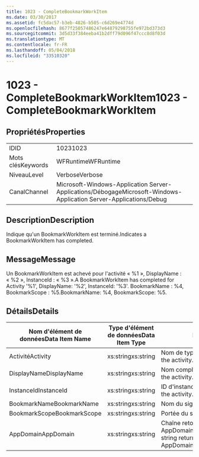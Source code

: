 ```yaml
---
title: 1023 - CompleteBookmarkWorkItem
ms.date: 03/30/2017
ms.assetid: fc5dac57-b3eb-4826-b505-c6d269e4774d
ms.openlocfilehash: 8677f25057486247e64879298755fe972bd373d3
ms.sourcegitcommit: 3d5d33f384eeba41b2dff79d096f47ccc8d8f03d
ms.translationtype: MT
ms.contentlocale: fr-FR
ms.lasthandoff: 05/04/2018
ms.locfileid: "33510320"
---
```

# <a name="1023---completebookmarkworkitem"></a><span data-ttu-id="71e8d-102">1023 - CompleteBookmarkWorkItem</span><span class="sxs-lookup"><span data-stu-id="71e8d-102">1023 - CompleteBookmarkWorkItem</span></span>
## <a name="properties"></a><span data-ttu-id="71e8d-103">Propriétés</span><span class="sxs-lookup"><span data-stu-id="71e8d-103">Properties</span></span>  
  
|||  
|-|-|  
|<span data-ttu-id="71e8d-104">ID</span><span class="sxs-lookup"><span data-stu-id="71e8d-104">ID</span></span>|<span data-ttu-id="71e8d-105">1023</span><span class="sxs-lookup"><span data-stu-id="71e8d-105">1023</span></span>|  
|<span data-ttu-id="71e8d-106">Mots clés</span><span class="sxs-lookup"><span data-stu-id="71e8d-106">Keywords</span></span>|<span data-ttu-id="71e8d-107">WFRuntime</span><span class="sxs-lookup"><span data-stu-id="71e8d-107">WFRuntime</span></span>|  
|<span data-ttu-id="71e8d-108">Niveau</span><span class="sxs-lookup"><span data-stu-id="71e8d-108">Level</span></span>|<span data-ttu-id="71e8d-109">Verbose</span><span class="sxs-lookup"><span data-stu-id="71e8d-109">Verbose</span></span>|  
|<span data-ttu-id="71e8d-110">Canal</span><span class="sxs-lookup"><span data-stu-id="71e8d-110">Channel</span></span>|<span data-ttu-id="71e8d-111">Microsoft-Windows-Application Server-Applications/Débogage</span><span class="sxs-lookup"><span data-stu-id="71e8d-111">Microsoft-Windows-Application Server-Applications/Debug</span></span>|  
  
## <a name="description"></a><span data-ttu-id="71e8d-112">Description</span><span class="sxs-lookup"><span data-stu-id="71e8d-112">Description</span></span>  
 <span data-ttu-id="71e8d-113">Indique qu'un BookmarkWorkItem est terminé.</span><span class="sxs-lookup"><span data-stu-id="71e8d-113">Indicates a BookmarkWorkItem has completed.</span></span>  
  
## <a name="message"></a><span data-ttu-id="71e8d-114">Message</span><span class="sxs-lookup"><span data-stu-id="71e8d-114">Message</span></span>  
 <span data-ttu-id="71e8d-115">Un BookmarkWorkItem est achevé pour l'activité « %1 », DisplayName : « %2 », InstanceId : « %3 ».</span><span class="sxs-lookup"><span data-stu-id="71e8d-115">A BookmarkWorkItem has completed for Activity '%1', DisplayName: '%2', InstanceId: '%3'.</span></span> <span data-ttu-id="71e8d-116">BookmarkName : %4, BookmarkScope : %5.</span><span class="sxs-lookup"><span data-stu-id="71e8d-116">BookmarkName: %4, BookmarkScope: %5.</span></span>  
  
## <a name="details"></a><span data-ttu-id="71e8d-117">Détails</span><span class="sxs-lookup"><span data-stu-id="71e8d-117">Details</span></span>  
  
|<span data-ttu-id="71e8d-118">Nom d'élément de données</span><span class="sxs-lookup"><span data-stu-id="71e8d-118">Data Item Name</span></span>|<span data-ttu-id="71e8d-119">Type d'élément de données</span><span class="sxs-lookup"><span data-stu-id="71e8d-119">Data Item Type</span></span>|<span data-ttu-id="71e8d-120">Description</span><span class="sxs-lookup"><span data-stu-id="71e8d-120">Description</span></span>|  
|--------------------|--------------------|-----------------|  
|<span data-ttu-id="71e8d-121">Activité</span><span class="sxs-lookup"><span data-stu-id="71e8d-121">Activity</span></span>|<span data-ttu-id="71e8d-122">xs:string</span><span class="sxs-lookup"><span data-stu-id="71e8d-122">xs:string</span></span>|<span data-ttu-id="71e8d-123">Nom de type de l'activité.</span><span class="sxs-lookup"><span data-stu-id="71e8d-123">The type name of the activity.</span></span>|  
|<span data-ttu-id="71e8d-124">DisplayName</span><span class="sxs-lookup"><span data-stu-id="71e8d-124">DisplayName</span></span>|<span data-ttu-id="71e8d-125">xs:string</span><span class="sxs-lookup"><span data-stu-id="71e8d-125">xs:string</span></span>|<span data-ttu-id="71e8d-126">Nom complet de l'activité.</span><span class="sxs-lookup"><span data-stu-id="71e8d-126">The display name of the activity.</span></span>|  
|<span data-ttu-id="71e8d-127">InstanceId</span><span class="sxs-lookup"><span data-stu-id="71e8d-127">InstanceId</span></span>|<span data-ttu-id="71e8d-128">xs:string</span><span class="sxs-lookup"><span data-stu-id="71e8d-128">xs:string</span></span>|<span data-ttu-id="71e8d-129">ID d'instance de l'activité.</span><span class="sxs-lookup"><span data-stu-id="71e8d-129">The instance id of the activity.</span></span>|  
|<span data-ttu-id="71e8d-130">BookmarkName</span><span class="sxs-lookup"><span data-stu-id="71e8d-130">BookmarkName</span></span>|<span data-ttu-id="71e8d-131">xs:string</span><span class="sxs-lookup"><span data-stu-id="71e8d-131">xs:string</span></span>|<span data-ttu-id="71e8d-132">Nom du signet.</span><span class="sxs-lookup"><span data-stu-id="71e8d-132">The name of the bookmark.</span></span>|  
|<span data-ttu-id="71e8d-133">BookmarkScope</span><span class="sxs-lookup"><span data-stu-id="71e8d-133">BookmarkScope</span></span>|<span data-ttu-id="71e8d-134">xs:string</span><span class="sxs-lookup"><span data-stu-id="71e8d-134">xs:string</span></span>|<span data-ttu-id="71e8d-135">Portée du signet.</span><span class="sxs-lookup"><span data-stu-id="71e8d-135">The scope of the bookmark.</span></span>|  
|<span data-ttu-id="71e8d-136">AppDomain</span><span class="sxs-lookup"><span data-stu-id="71e8d-136">AppDomain</span></span>|<span data-ttu-id="71e8d-137">xs:string</span><span class="sxs-lookup"><span data-stu-id="71e8d-137">xs:string</span></span>|<span data-ttu-id="71e8d-138">Chaîne retournée par AppDomain.CurrentDomain.FriendlyName.</span><span class="sxs-lookup"><span data-stu-id="71e8d-138">The string returned by AppDomain.CurrentDomain.FriendlyName.</span></span>|

